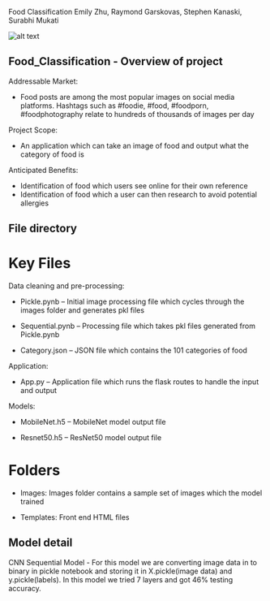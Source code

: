 Food Classification
Emily Zhu, Raymond Garskovas, Stephen Kanaski, Surabhi Mukati

![alt text](https://github.com/spunase/Food_Classification/blob/main/static/images/default.jpg)

## Food_Classification - Overview of project

Addressable Market:
- Food posts are among the most popular images on social media platforms. Hashtags such as #foodie, #food, #foodporn, #foodphotography relate to hundreds of thousands of images per day

Project Scope:
- An application which can take an image of food and output what the category of food is

Anticipated Benefits:
- Identification of food which users see online for their own reference
- Identification of food which a user can then research to avoid potential allergies

## File directory

# Key Files

Data cleaning and pre-processing:

- Pickle.pynb – Initial image processing file which cycles through the images folder and generates pkl files

- Sequential.pynb – Processing file which takes pkl files generated from Pickle.pynb 

- Category.json – JSON file which contains the 101 categories of food


Application:

- App.py – Application file which runs the flask routes to handle the input and output


Models:

- MobileNet.h5 – MobileNet model output file

- Resnet50.h5 – ResNet50 model output file

# Folders
- Images: Images folder contains a sample set of images which the model trained

- Templates: Front end HTML files

## Model detail
CNN Sequential Model - For this model we are converting image data in to binary in pickle notebook and storing it in X.pickle(image data) and y.pickle(labels). In this model we tried 7 layers and got 46% testing accuracy.
